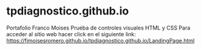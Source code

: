 # tpdiagnostico.github.io
Portafolio Franco Moises
Prueba de controles visuales HTML y CSS 
Para acceder al sitio web hacer click en el siguiente link:
https://fjmoisesromero.github.io/tpdiagnostico.github.io/LandingPage.html
